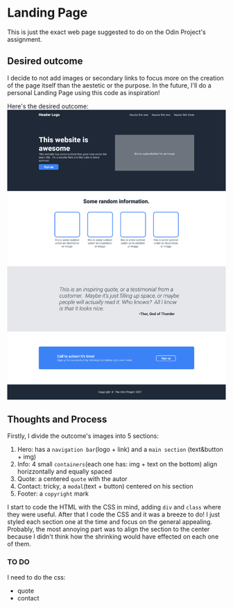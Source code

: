 # Landing Page
This is just the exact web page suggested to do on the Odin Project's assignment.


## Desired outcome
I decide to not add images or secondary links to focus more on the creation of the page itself than the aestetic or the purpose. In the future, I'll do a personal Landing Page using this code as inspiration!

Here's the desired outcome:
![desired outcome](./desired-outcome.png)


## Thoughts and Process
Firstly, I divide the outcome's images into 5 sections:
1. Hero: has a `navigation bar`(logo + link) and a `main section` (text&button + img) 
2. Info: 4 small `containers`(each one has: img + text on the bottom) align horizzontally and equally spaced
3. Quote: a centered `quote` with the autor
4. Contact: tricky, a `modal`(text + button) centered on his section
5. Footer: a `copyright` mark

I start to code the HTML with the CSS in mind, adding `div` and `class` where they were useful.
After that I code the CSS and it was a breeze to do! I just styled each section one at the time and focus on the general appealing.
Probably, the most annoying part was to align the section to the center because I didn't think how the shrinking would have effected on each one of them. 


### TO DO
I need to do the css:
- quote
- contact